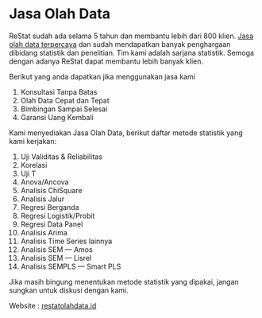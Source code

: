 # Jasa Olah Data

ReStat sudah ada selama 5 tahun dan membantu lebih dari 800 klien. [Jasa olah data terpercaya](https://restatolahdata.id) dan sudah mendapatkan banyak penghargaan dibidang statistik dan penelitian. Tim kami adalah sarjana statistik. Semoga dengan adanya ReStat dapat membantu lebih banyak klien.

Berikut yang anda dapatkan jika menggunakan jasa kami
1. Konsultasi Tanpa Batas
2. Olah Data Cepat dan Tepat
3. Bimbingan Sampai Selesai
4. Garansi Uang Kembali

Kami menyediakan Jasa Olah Data, berikut daftar metode statistik yang kami kerjakan:

1. Uji Validitas & Reliabilitas
2. Korelasi
3. Uji T
4. Anova/Ancova
5. Analisis ChiSquare
6. Analisis Jalur
7. Regresi Berganda
8. Regresi Logistik/Probit
9. Regresi Data Panel
10. Analisis Arima
11. Analisis Time Series lainnya
12. Analisis SEM — Amos
13. Analisis SEM — Lisrel
14. Analisis SEMPLS — Smart PLS

Jika masih bingung menentukan metode statistik yang dipakai, jangan sungkan untuk diskusi dengan kami.

Website : [restatolahdata.id](https://restatolahdata.id)
